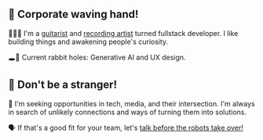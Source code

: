## 👋 Corporate waving hand!

<!--
**joelaul/joelaul** is a ✨ _special_ ✨ repository because its `README.md` (this file) appears on your GitHub profile.

Here are some ideas to get you started:

- 🔭 I’m currently working on ...
- 🌱 I’m currently learning ...
- 👯 I’m looking to collaborate on ...
- 🤔 I’m looking for help with ...
- 💬 Ask me about ...
- 📫 How to reach me: ...
- 😄 Pronouns: ...
- ⚡ Fun fact: ...
-->

🎸👨‍💻 I'm a [guitarist](http://www.instagram.com/joelaul) and [recording artist](https://open.spotify.com/artist/6o2NWnXwAdnP9xxSCBHKcY?si=3ir4-yNlQumzG5vLZlSD2A) turned fullstack developer. I like building things and awakening people's curiosity.

🕳️🐇 Current rabbit holes: Generative AI and UX design.

## 💬 Don't be a stranger!

👀 I'm seeking opportunities in tech, media, and their intersection. I'm always in search of unlikely connections and ways of turning them into solutions. 

🗣️ If that's a good fit for your team, let's [talk before the robots take over!](http://joelaul.dev)

